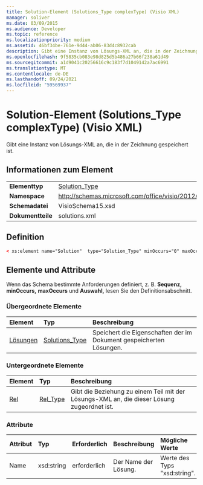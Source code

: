 ```yaml
---
title: Solution-Element (Solutions_Type complexType) (Visio XML)
manager: soliver
ms.date: 03/09/2015
ms.audience: Developer
ms.topic: reference
ms.localizationpriority: medium
ms.assetid: 46bf34be-761e-9d44-ab06-83d4c8932cab
description: Gibt eine Instanz von Lösungs-XML an, die in der Zeichnung gespeichert ist.
ms.openlocfilehash: 9f5835cb083e98d825d5b486a27b66f238a61d49
ms.sourcegitcommit: a1d9041c20256616c9c183f7d1049142a7ac6991
ms.translationtype: MT
ms.contentlocale: de-DE
ms.lasthandoff: 09/24/2021
ms.locfileid: "59569937"
---
```

# <a name="solution-element-solutions_type-complextype-visio-xml"></a>Solution-Element (Solutions_Type complexType) (Visio XML)

Gibt eine Instanz von Lösungs-XML an, die in der Zeichnung gespeichert ist.
  
## <a name="element-information"></a>Informationen zum Element

|||
|:-----|:-----|
|**Elementtyp** <br/> |[Solution_Type](solution_type-complextypevisio-xml.md) <br/> |
|**Namespace** <br/> |http://schemas.microsoft.com/office/visio/2012/main  <br/> |
|**Schemadatei** <br/> |VisioSchema15.xsd  <br/> |
|**Dokumentteile** <br/> |solutions.xml  <br/> |
   
## <a name="definition"></a>Definition

```XML
< xs:element name="Solution"  type="Solution_Type" minOccurs="0" maxOccurs="unbounded" ></xs:element >
```

## <a name="elements-and-attributes"></a>Elemente und Attribute

Wenn das Schema bestimmte Anforderungen definiert, z. B. **Sequenz,** **minOccurs,** **maxOccurs** und **Auswahl,** lesen Sie den Definitionsabschnitt. 
  
### <a name="parent-elements"></a>Übergeordnete Elemente

|**Element**|**Typ**|**Beschreibung**|
|:-----|:-----|:-----|
|[Lösungen](solutions-elementvisio-xml.md) <br/> |[Solutions_Type](solutions_type-complextypevisio-xml.md) <br/> |Speichert die Eigenschaften der im Dokument gespeicherten Lösungen.  <br/> |
   
### <a name="child-elements"></a>Untergeordnete Elemente

|**Element**|**Typ**|**Beschreibung**|
|:-----|:-----|:-----|
|[Rel](rel-element-solution_type-complextypevisio-xml.md) <br/> |[Rel_Type](rel_type-complextypevisio-xml.md) <br/> |Gibt die Beziehung zu einem Teil mit der Lösungs-XML an, die dieser Lösung zugeordnet ist.  <br/> |
   
### <a name="attributes"></a>Attribute

|**Attribut**|**Typ**|**Erforderlich**|**Beschreibung**|**Mögliche Werte**|
|:-----|:-----|:-----|:-----|:-----|
|Name  <br/> |xsd:string  <br/> |erforderlich  <br/> |Der Name der Lösung.  <br/> |Werte des Typs "xsd:string".  <br/> |
   

